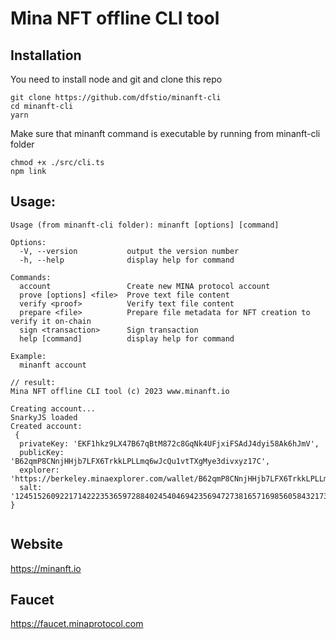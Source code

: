 # Mina NFT offline CLI tool


## Installation

You need to install node and git
and clone this repo

	git clone https://github.com/dfstio/minanft-cli
	cd minanft-cli
	yarn

Make sure that minanft command is executable by running from minanft-cli folder

	chmod +x ./src/cli.ts
	npm link



## Usage:
```
Usage (from minanft-cli folder): minanft [options] [command]

Options:
  -V, --version           output the version number
  -h, --help              display help for command

Commands:
  account                 Create new MINA protocol account
  prove [options] <file>  Prove text file content
  verify <proof>          Verify text file content
  prepare <file>          Prepare file metadata for NFT creation to verify it on-chain
  sign <transaction>      Sign transaction
  help [command]          display help for command
  
Example:
  minanft account

// result:
Mina NFT offline CLI tool (c) 2023 www.minanft.io

Creating account... 
SnarkyJS loaded
Created account:
 {
  privateKey: 'EKF1hkz9LX47B67qBtM872c8GqNk4UFjxiFSAdJ4dyi58Ak6hJmV',
  publicKey: 'B62qmP8CNnjHHjb7LFX6TrkkLPLLmq6wJcQu1vtTXgMye3divxyz17C',
  explorer: 'https://berkeley.minaexplorer.com/wallet/B62qmP8CNnjHHjb7LFX6TrkkLPLLmq6wJcQu1vtTXgMye3divxyz17C',
  salt: '12451526092217142223536597288402454046942356947273816571698560584321730205579'
}


```

## Website
https://minanft.io

## Faucet 
https://faucet.minaprotocol.com






